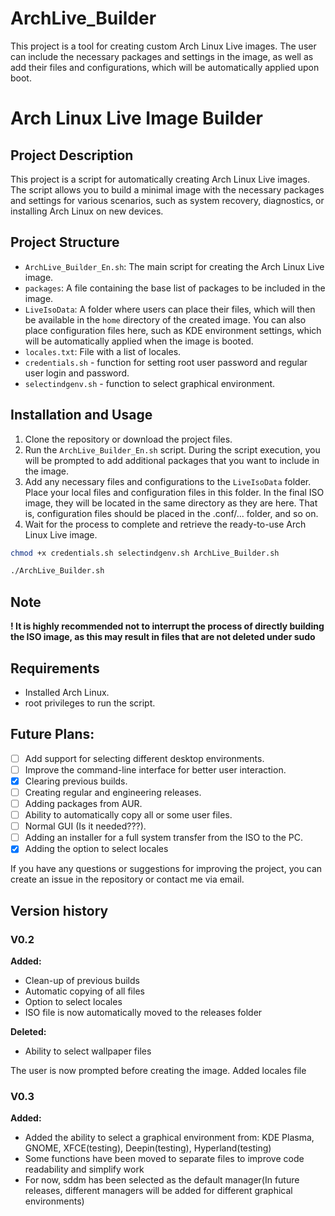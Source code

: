 # ArchLive_Builder
This project is a tool for creating custom Arch Linux Live images. The user can include the necessary packages and settings in the image, as well as add their files and configurations, which will be automatically applied upon boot.

# Arch Linux Live Image Builder

## Project Description

This project is a script for automatically creating Arch Linux Live images. The script allows you to build a minimal image with the necessary packages and settings for various scenarios, such as system recovery, diagnostics, or installing Arch Linux on new devices.

## Project Structure

- `ArchLive_Builder_En.sh`: The main script for creating the Arch Linux Live image.
- `packages`: A file containing the base list of packages to be included in the image.
- `LiveIsoData`: A folder where users can place their files, which will then be available in the `home` directory of the created image. You can also place configuration files here, such as KDE environment settings, which will be automatically applied when the image is booted.
- `locales.txt`: File with a list of locales.
- `credentials.sh` - function for setting root user password and regular user login and password.
- `selectindgenv.sh` - function to select graphical environment.

## Installation and Usage

1. Clone the repository or download the project files.
2. Run the `ArchLive_Builder_En.sh` script. During the script execution, you will be prompted to add additional packages that you want to include in the image.
3. Add any necessary files and configurations to the `LiveIsoData` folder. Place your local files and configuration files in this folder. In the final ISO image, they will be located in the same directory as they are here. That is, configuration files should be placed in the .conf/... folder, and so on.
5. Wait for the process to complete and retrieve the ready-to-use Arch Linux Live image.
```bash
chmod +x credentials.sh selectindgenv.sh ArchLive_Builder.sh
```

```bash
./ArchLive_Builder.sh
```
## Note
**! It is highly recommended not to interrupt the process of directly building the ISO image, as this may result in files that are not deleted under sudo** 


## Requirements

- Installed Arch Linux.
- root privileges to run the script.

## Future Plans:

- [ ] Add support for selecting different desktop environments.
- [ ] Improve the command-line interface for better user interaction.
- [x] Clearing previous builds.
- [ ] Creating regular and engineering releases.
- [ ] Adding packages from AUR.
- [ ] Ability to automatically copy all or some user files.
- [ ] Normal GUI (Is it needed???).
- [ ] Adding an installer for a full system transfer from the ISO to the PC.
- [x] Adding the option to select locales

If you have any questions or suggestions for improving the project, you can create an issue in the repository or contact me via email.

## Version history
### V0.2

**Added:**
- Clean-up of previous builds
- Automatic copying of all files
- Option to select locales
- ISO file is now automatically moved to the releases folder

**Deleted:**
- Ability to select wallpaper files

The user is now prompted before creating the image.
Added locales file

### V0.3
**Added:**
- Added the ability to select a graphical environment from: KDE Plasma, GNOME, XFCE(testing), Deepin(testing), Hyperland(testing)
- Some functions have been moved to separate files to improve code readability and simplify work
- For now, sddm has been selected as the default manager(In future releases, different managers will be added for different graphical environments)
